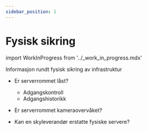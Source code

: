 ```yaml
---
sidebar_position: 1
---
```


# Fysisk sikring

import WorkInProgress from '../_work_in_progress.mdx'

<WorkInProgress />

Informasjon rundt fysisk sikring av infrastruktur

- Er serverrommet låst?
    - Adgangskontroll
    - Adgangshistorikk
- Er serverrommet kameraovervåket?

- Kan en skyleverandør erstatte fysiske servere?
